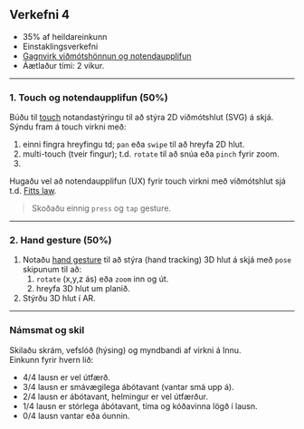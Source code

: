 ## Verkefni 4 

- 35% af heildareinkunn
- Einstaklingsverkefni
- [Gagnvirk viðmótshönnun og notendaupplifun](https://github.com/GunnarThorunnarson/FORR3FV05EU/wiki/Vi%C3%B0m%C3%B3t)
- Áætlaður tími: 2 vikur.
  
---

### 1. Touch og notendaupplifun (50%)
Búðu til [touch](https://github.com/GunnarThorunnarson/FORR3FV05EU/wiki/Touch) notandastýringu til að stýra 2D viðmótshlut (SVG) á skjá. Sýndu fram á touch virkni með:
  1. einni fingra hreyfingu td; `pan` eða `swipe` til að hreyfa 2D hlut.
  1. multi-touch (tveir fingur); t.d. `rotate` til að snúa eða `pinch` fyrir zoom.
  2. 
Hugaðu vel að notendaupplifun (UX) fyrir touch virkni með viðmótshlut sjá t.d. [Fitts law](https://lawsofux.com/fittss-law/).

> Skoðaðu einnig `press` og `tap` gesture.

---

### 2. Hand gesture (50%)
1. Notaðu [hand gesture](https://github.com/GunnarThorunnarson/FORR3FV05EU/wiki/Hand-gesture) til að stýra (hand tracking) 3D hlut á skjá með `pose` skipunum til að:
   1. `rotate` (x,y,z ás) eða `zoom` inn og út.
   1. hreyfa 3D hlut um planið.
1. Stýrðu 3D hlut í AR.
   
---

### Námsmat og skil
Skilaðu skrám, vefslóð (hýsing) og myndbandi af virkni á Innu. <br>
Einkunn fyrir hvern lið: 
- 4/4 lausn er vel útfærð.
- 3/4 lausn er smávægilega ábótavant (vantar smá upp á).
- 2/4 lausn er ábótavant, helmingur er vel útfærður.
- 1/4 lausn er stórlega ábótavant, tíma og kóðavinna lögð í lausn.
- 0/4 lausn vantar eða óunnin.

